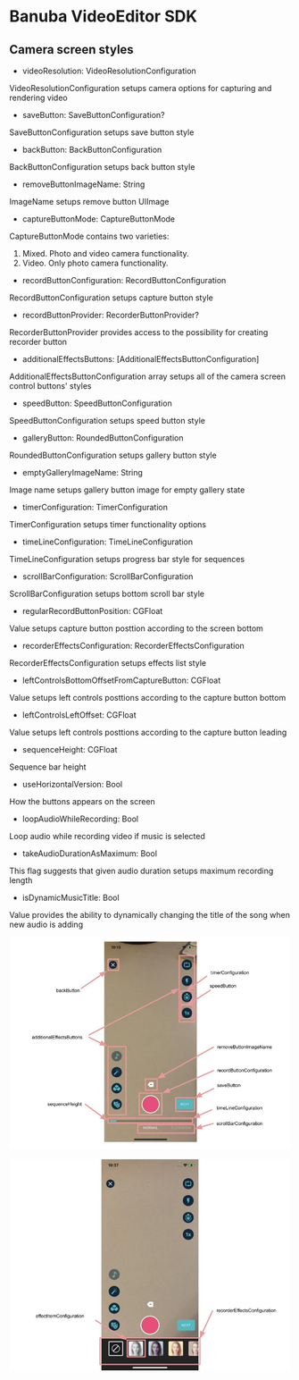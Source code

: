 # Banuba VideoEditor SDK
## Camera screen styles  

   - videoResolution: VideoResolutionConfiguration
   
  VideoResolutionConfiguration setups camera options for capturing and rendering video
  
  - saveButton: SaveButtonConfiguration?
  
  SaveButtonConfiguration setups save button style

  - backButton: BackButtonConfiguration
  
  BackButtonConfiguration setups back button style

  - removeButtonImageName: String
  
  ImageName setups remove button UIImage
  
  - сaptureButtonMode: CaptureButtonMode
  
  CaptureButtonMode contains two varieties:
  1. Mixed. Photo and video camera functionality.
  2. Video. Only photo camera functionality.
  
  - recordButtonConfiguration: RecordButtonConfiguration
  
  RecordButtonConfiguration setups capture button style
  
  - recordButtonProvider: RecorderButtonProvider?
  
  RecorderButtonProvider provides access to the possibility for creating recorder button
  
  - additionalEffectsButtons: [AdditionalEffectsButtonConfiguration]
  
   AdditionalEffectsButtonConfiguration array setups all of the camera screen control buttons' styles
  
  - speedButton: SpeedButtonConfiguration
  
  SpeedButtonConfiguration setups speed button style
 
  - galleryButton: RoundedButtonConfiguration
  
  RoundedButtonConfiguration setups gallery button style
  
  - emptyGalleryImageName: String
 
  Image name setups gallery button image for empty gallery state
 
  - timerConfiguration: TimerConfiguration
  
  TimerConfiguration setups timer functionality options
  
  - timeLineConfiguration: TimeLineConfiguration
  
  TimeLineConfiguration setups progress bar style for sequences
  
  - scrollBarConfiguration: ScrollBarConfiguration
  
  ScrollBarConfiguration setups bottom scroll bar style
  
  - regularRecordButtonPosition: CGFloat
  
  Value setups capture button posttion according to the screen bottom
  
  - recorderEffectsConfiguration: RecorderEffectsConfiguration
  
  RecorderEffectsConfiguration setups effects list style
  
  - leftControlsBottomOffsetFromCaptureButton: CGFloat
  
  Value setups left controls posttions according to the capture button bottom
  
  - leftControlsLeftOffset: CGFloat
  
  Value setups left controls posttions according to the capture button leading
  
  - sequenceHeight: CGFloat
  
  Sequence bar height
  
  - useHorizontalVersion: Bool
  
  How the buttons appears on the screen
  
  - loopAudioWhileRecording: Bool
  
  Loop audio while recording video if music is selected
  
  - takeAudioDurationAsMaximum: Bool
  
  This flag suggests that given audio duration setups maximum recording length
  
  - isDynamicMusicTitle: Bool
  
  Value provides the ability to dynamically changing the title of the song when new audio is adding
  
  ![img](screenshots/RecorderConfiguration.jpg)
  
  ![img](screenshots/RecorderEffectsConfiguration.jpg)
